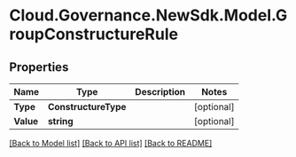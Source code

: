 # Cloud.Governance.NewSdk.Model.GroupConstructureRule
## Properties

Name | Type | Description | Notes
------------ | ------------- | ------------- | -------------
**Type** | **ConstructureType** |  | [optional] 
**Value** | **string** |  | [optional] 

[[Back to Model list]](../README.md#documentation-for-models) [[Back to API list]](../README.md#documentation-for-api-endpoints) [[Back to README]](../README.md)

